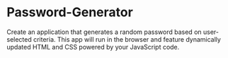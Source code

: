 # Password-Generator
Create an application that generates a random password based on user-selected criteria. 
This app will run in the browser and feature dynamically updated HTML and CSS powered by your JavaScript code.